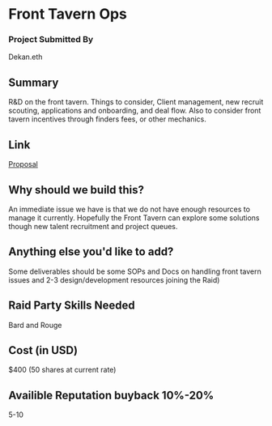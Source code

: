 # Front Tavern Ops

### Project Submitted By

Dekan.eth

## Summary
R&D on the front tavern. Things to consider, Client management, new recruit scouting, applications and onboarding, and deal flow. Also to consider front tavern incentives through finders fees, or other mechanics.

## Link
[Proposal](https://pokemol.com/dao/0xbd6fa666fbb6fdeb4fc5eb36cdd5c87b069b24c1/proposal/29)

## Why should we build this?
An immediate issue we have is that we do not have enough resources to manage it currently. Hopefully the Front Tavern can explore some solutions though new talent recruitment and project queues.

## Anything else you'd like to add?
Some deliverables should be some SOPs and Docs on handling front tavern issues and 2-3 design/development resources joining the Raid)

## Raid Party Skills Needed
Bard and Rouge

## Cost (in USD)
\$400 (50 shares at current rate)

## Availible Reputation buyback 10%-20%
5-10
